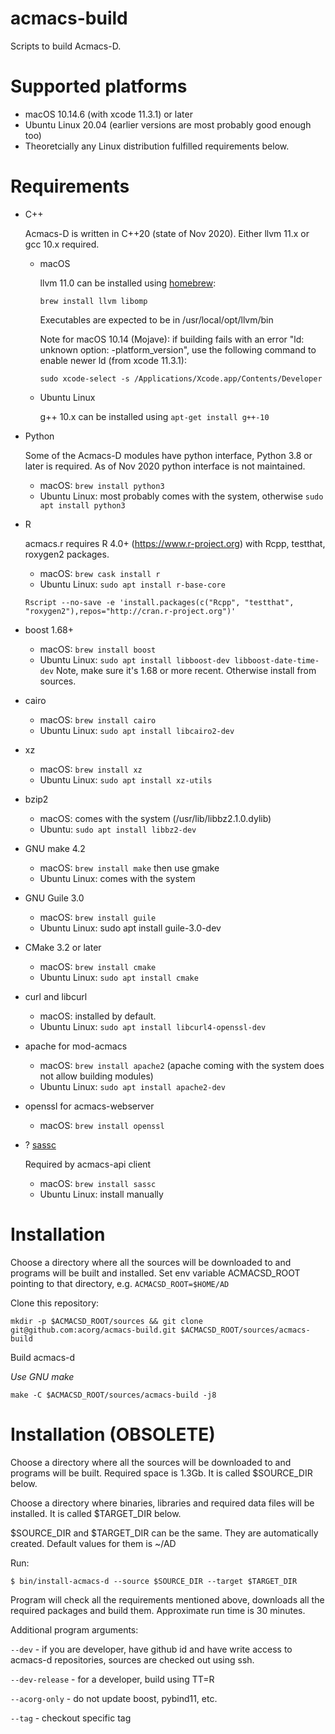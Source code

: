 # acmacs-build

Scripts to build Acmacs-D.

# Supported platforms

 - macOS 10.14.6 (with xcode 11.3.1) or later
 - Ubuntu Linux 20.04 (earlier versions are most probably good enough too)
 - Theoretcially any Linux distribution fulfilled requirements below.

# Requirements

- C++

  Acmacs-D is written in C++20 (state of Nov 2020). Either llvm 11.x or gcc 10.x required.

  * macOS

     llvm 11.0 can be installed using [homebrew](https://brew.sh):

     `brew install llvm libomp`

     Executables are expected to be in /usr/local/opt/llvm/bin

     Note for macOS 10.14 (Mojave): if building fails with an error "ld: unknown option: -platform_version",
     use the following command to enable newer ld (from xcode 11.3.1):

     `sudo xcode-select -s /Applications/Xcode.app/Contents/Developer`

  * Ubuntu Linux

    g++ 10.x can be installed using `apt-get install g++-10`

- Python

  Some of the Acmacs-D modules have python interface, Python 3.8 or later is required.
  As of Nov 2020 python interface is not maintained.

  * macOS: `brew install python3`
  * Ubuntu Linux: most probably comes with the system, otherwise `sudo apt install python3`

- R

  acmacs.r requires R 4.0+ (https://www.r-project.org) with Rcpp, testthat, roxygen2 packages.

  * macOS: `brew cask install r`
  * Ubuntu Linux: `sudo apt install r-base-core`

  `Rscript --no-save -e 'install.packages(c("Rcpp", "testthat", "roxygen2"),repos="http://cran.r-project.org")'`

- boost 1.68+

  * macOS: `brew install boost`
  * Ubuntu Linux: `sudo apt install libboost-dev libboost-date-time-dev`
    Note, make sure it's 1.68 or more recent. Otherwise install from sources.

- cairo

  * macOS: `brew install cairo`
  * Ubuntu Linux: `sudo apt install libcairo2-dev`

- xz

  * macOS: `brew install xz`
  * Ubuntu Linux: `sudo apt install xz-utils`

- bzip2

  * macOS: comes with the system (/usr/lib/libbz2.1.0.dylib)
  * Ubuntu: `sudo apt install libbz2-dev`

- GNU make 4.2

  * macOS: `brew install make` then use gmake
  * Ubuntu Linux: comes with the system

- GNU Guile 3.0

  * macOS: `brew install guile`
  * Ubuntu Linux: sudo apt install guile-3.0-dev

- CMake 3.2 or later

  * macOS: `brew install cmake`
  * Ubuntu Linux: `sudo apt install cmake`

- curl and libcurl

  * macOS: installed by default.
  * Ubuntu Linux: `sudo apt install libcurl4-openssl-dev`

- apache for mod-acmacs

  * macOS: `brew install apache2` (apache coming with the system does not allow building modules)
  * Ubuntu Linux: `sudo apt install apache2-dev`

- openssl for acmacs-webserver

  * macOS: `brew install openssl`

- ? [sassc](https://github.com/sass/sassc)

  Required by acmacs-api client

  * macOS: `brew install sassc`
  * Ubuntu Linux: install manually

# Installation

Choose a directory where all the sources will be downloaded to and
programs will be built and installed. Set env variable ACMACSD\_ROOT
pointing to that directory, e.g. `ACMACSD_ROOT=$HOME/AD`

Clone this repository:

    mkdir -p $ACMACSD_ROOT/sources && git clone git@github.com:acorg/acmacs-build.git $ACMACSD_ROOT/sources/acmacs-build

Build acmacs-d

*Use GNU make*

    make -C $ACMACSD_ROOT/sources/acmacs-build -j8

# Installation (OBSOLETE)

Choose a directory where all the sources will be downloaded to and
programs will be built. Required space is 1.3Gb. It is called
\$SOURCE_DIR below.

Choose a directory where binaries, libraries and required data files
will be installed. It is called \$TARGET_DIR below.

\$SOURCE_DIR and \$TARGET_DIR can be the same. They are automatically created. Default values for them is ~/AD

Run:

`$ bin/install-acmacs-d --source $SOURCE_DIR --target $TARGET_DIR`

Program will check all the requirements mentioned above, downloads all
the required packages and build them. Approximate run time is 30
minutes.

Additional program arguments:

`--dev` - if you are developer, have github id and have write access
to acmacs-d repositories, sources are checked out using ssh.

`--dev-release` - for a developer, build using TT=R

`--acorg-only` - do not update boost, pybind11, etc.

`--tag` -  checkout specific tag
